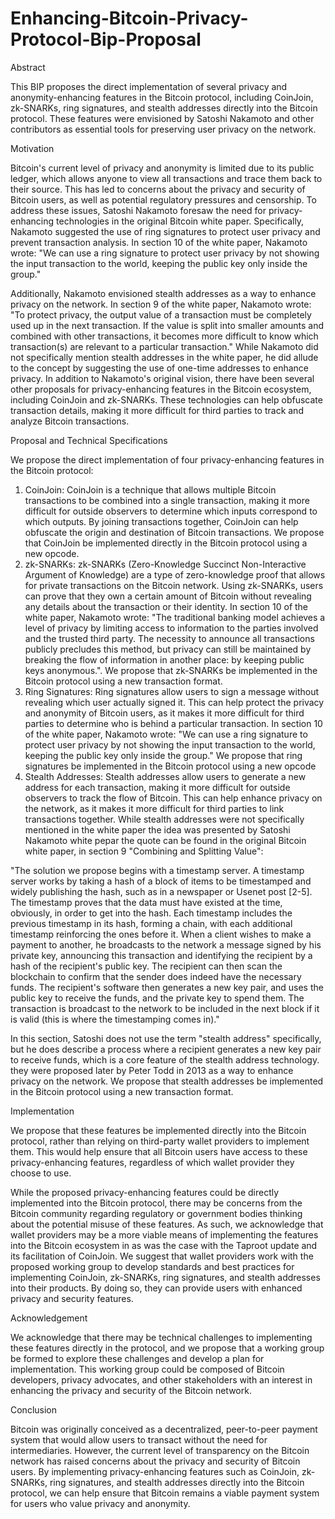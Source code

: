 # Enhancing-Bitcoin-Privacy-Protocol-Bip-Proposal

Abstract

 This BIP proposes the direct implementation of several privacy and anonymity-enhancing features in the Bitcoin protocol, including CoinJoin, zk-SNARKs, ring signatures, and stealth addresses directly into the Bitcoin protocol. These features were envisioned by Satoshi Nakamoto and other contributors as essential tools for preserving user privacy on the network.

Motivation

Bitcoin's current level of privacy and anonymity is limited due to its public ledger, which allows anyone to view all transactions and trace them back to their source. This has led to concerns about the privacy and security of Bitcoin users, as well as potential regulatory pressures and censorship.
To address these issues, Satoshi Nakamoto foresaw the need for privacy-enhancing technologies in the original Bitcoin white paper. Specifically, Nakamoto suggested the use of ring signatures to protect user privacy and prevent transaction analysis. In section 10 of the white paper, Nakamoto wrote: "We can use a ring signature to protect user privacy by not showing the input transaction to the world, keeping the public key only inside the group."

Additionally, Nakamoto envisioned stealth addresses as a way to enhance privacy on the network. In section 9 of the white paper, Nakamoto wrote: "To protect privacy, the output value of a transaction must be completely used up in the next transaction. If the value is split into smaller amounts and combined with other transactions, it becomes more difficult to know which transaction(s) are relevant to a particular transaction." While Nakamoto did not specifically mention stealth addresses in the white paper, he did allude to the concept by suggesting the use of one-time addresses to enhance privacy. In addition to Nakamoto's original vision, there have been several other proposals for privacy-enhancing features in the Bitcoin ecosystem, including CoinJoin and zk-SNARKs. These technologies can help obfuscate transaction details, making it more difficult for third parties to track and analyze Bitcoin transactions.

Proposal and Technical Specifications

We propose the direct implementation of four privacy-enhancing features in the Bitcoin protocol:

1. CoinJoin: CoinJoin is a technique that allows multiple Bitcoin transactions to be combined into a single transaction, making it more difficult for outside observers to determine which inputs correspond to which outputs. By joining transactions together, CoinJoin can help obfuscate the origin and destination of Bitcoin transactions. We propose that CoinJoin be implemented directly in the Bitcoin protocol using a new opcode.
2. zk-SNARKs: zk-SNARKs (Zero-Knowledge Succinct Non-Interactive Argument of Knowledge) are a type of zero-knowledge proof that allows for private transactions on the Bitcoin network. Using zk-SNARKs, users can prove that they own a certain amount of Bitcoin without revealing any details about the transaction or their identity. In section 10 of the white paper, Nakamoto wrote: "The traditional banking model achieves a level of privacy by limiting access to information to the parties involved and the trusted third party. The necessity to announce all transactions publicly precludes this method, but privacy can still be maintained by breaking the flow of information in another place: by keeping public keys anonymous.". We propose that zk-SNARKs be implemented in the Bitcoin protocol using a new transaction format.
3. Ring Signatures: Ring signatures allow users to sign a message without revealing which user actually signed it. This can help protect the privacy and anonymity of Bitcoin users, as it makes it more difficult for third parties to determine who is behind a particular transaction. In section 10 of the white paper, Nakamoto wrote: "We can use a ring signature to protect user privacy by not showing the input transaction to the world, keeping the public key only inside the group." We propose that ring signatures be implemented in the Bitcoin protocol using a new opcode
4. Stealth Addresses: Stealth addresses allow users to generate a new address for each transaction, making it more difficult for outside observers to track the flow of Bitcoin. This can help enhance privacy on the network, as it makes it more difficult for third parties to link transactions together. While stealth addresses were not specifically mentioned in the white paper the idea was presented by Satoshi Nakamoto white pepar the quote can be found in the original Bitcoin white paper, in section 9 "Combining and Splitting Value":

"The solution we propose begins with a timestamp server. A timestamp server works by taking a hash of a block of items to be timestamped and widely publishing the hash, such as in a newspaper or Usenet post [2-5]. The timestamp proves that the data must have existed at the time, obviously, in order to get into the hash. Each timestamp includes the previous timestamp in its hash, forming a chain, with each additional timestamp reinforcing the ones before it. When a client wishes to make a payment to another, he broadcasts to the network a message signed by his private key, announcing this transaction and identifying the recipient by a hash of the recipient's public key. The recipient can then scan the blockchain to confirm that the sender does indeed have the necessary funds. The recipient's software then generates a new key pair, and uses the public key to receive the funds, and the private key to spend them. The transaction is broadcast to the network to be included in the next block if it is valid (this is where the timestamping comes in)."

In this section, Satoshi does not use the term "stealth address" specifically, but he does describe a process where a recipient generates a new key pair to receive funds, which is a core feature of the stealth address technology. they were proposed later by Peter Todd in 2013 as a way to enhance privacy on the network. We propose that stealth addresses be implemented in the Bitcoin protocol using a new transaction format.

Implementation

We propose that these features be implemented directly into the Bitcoin protocol, rather than relying on third-party wallet providers to implement them. This would help ensure that all Bitcoin users have access to these privacy-enhancing features, regardless of which wallet provider they choose to use.

While the proposed privacy-enhancing features could be directly implemented into the Bitcoin protocol, there may be concerns from the Bitcoin community regarding regulatory or government bodies thinking about the potential misuse of these features. As such, we acknowledge that wallet providers may be a more viable means of implementing the features into the Bitcoin ecosystem in as was the case with the Taproot update and its facilitation of CoinJoin. We suggest that wallet providers work with the proposed working group to develop standards and best practices for implementing CoinJoin, zk-SNARKs, ring signatures, and stealth addresses into their products. By doing so, they can provide users with enhanced privacy and security features.

Acknowledgement

We acknowledge that there may be technical challenges to implementing these features directly in the protocol, and we propose that a working group be formed to explore these challenges and develop a plan for implementation. This working group could be composed of Bitcoin developers, privacy advocates, and other stakeholders with an interest in enhancing the privacy and security of the Bitcoin network.

Conclusion

Bitcoin was originally conceived as a decentralized, peer-to-peer payment system that would allow users to transact without the need for intermediaries. However, the current level of transparency on the Bitcoin network has raised concerns about the privacy and security of Bitcoin users. By implementing privacy-enhancing features such as CoinJoin, zk-SNARKs, ring signatures, and stealth addresses directly into the Bitcoin protocol, we can help ensure that Bitcoin remains a viable payment system for users who value privacy and anonymity.
